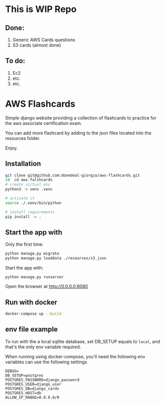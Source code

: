 # This is WIP Repo

## Done:

1. Generic AWS Cards questions
2. S3 cards (almost done)

## To do:
1. Ec2
2. etc.
3. etc.

# AWS Flashcards

Simple django website providing a collection of flashcards to practice for the aws associate certification exam.

You can add more flashcard by adding to the json files located into the resources folder. 

Enjoy.

## Installation
```bash
git clone git@github.com:donedeal-giorgio/aws-flashcards.git
cd  cd aws-falshcards
# create virtual env
python3 -m venv .venv

# activate it
source ./.venv/bin/python

# install requirements
pip install -e .
```

## Start the app with

Only the first time:
```bash
python manage.py migrate
python manage.py loaddata ./resources/s3.json
```

Start the app with:
```
python manage.py runserver
```

Open the browser at http://0.0.0.0:8080

## Run with docker

```bash
docker-compose up --build 
```

## env file example

To run with the a local sqllite database, set DB_SETUP equals to `local`, and
that's the only env variable required. 

When running using docker-compose, you'll need the following env
 variables can use the following settings
```
DEBUG=
DB_SETUP=postgres
POSTGRES_PASSWORD=django_password
POSTGRES_USER=django_user
POSTGRES_DB=django_cards
POSTGRES_HOST=db
ALLOW_IP_RANGE=0.0.0.0/0
```


